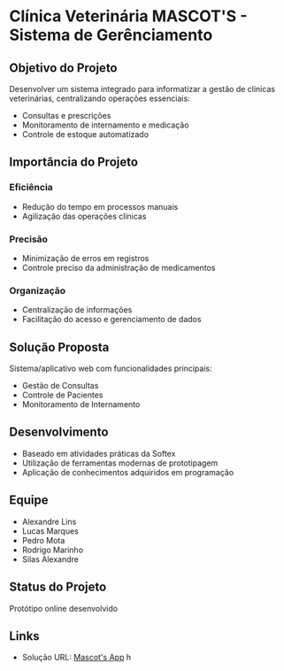 # Clínica Veterinária MASCOT'S - Sistema de Gerênciamento

## Objetivo do Projeto

Desenvolver um sistema integrado para informatizar a gestão de clínicas veterinárias, centralizando operações essenciais:
- Consultas e prescrições
- Monitoramento de internamento e medicação
- Controle de estoque automatizado

## Importância do Projeto

### Eficiência
- Redução do tempo em processos manuais
- Agilização das operações clínicas

### Precisão
- Minimização de erros em registros
- Controle preciso da administração de medicamentos

### Organização
- Centralização de informações
- Facilitação do acesso e gerenciamento de dados

## Solução Proposta

Sistema/aplicativo web com funcionalidades principais:
- Gestão de Consultas
- Controle de Pacientes
- Monitoramento de Internamento

## Desenvolvimento

- Baseado em atividades práticas da Softex
- Utilização de ferramentas modernas de prototipagem
- Aplicação de conhecimentos adquiridos em programação

## Equipe

- Alexandre Lins
- Lucas Marques
- Pedro Mota
- Rodrigo Marinho
- Silas Alexandre

## Status do Projeto

Protótipo online desenvolvido

## Links

- Solução URL: [Mascot's App](https://mascots-react.vercel.app/)
h